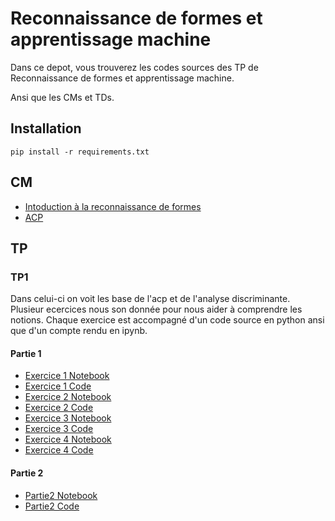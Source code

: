 # Reconnaissance de formes et apprentissage machine

Dans ce depot, vous trouverez les codes sources des TP de Reconnaissance de formes et apprentissage machine.

Ansi que les CMs et TDs.

## Installation
```shell
pip install -r requirements.txt
```

## CM
- [Intoduction à la reconnaissance de formes](.\CM\ST2IAI-CM1.pdf)
- [ACP](.\CM\ST2IAI-PCA.pdf)

## TP

### TP1

Dans celui-ci on voit les base de l'acp et de l'analyse discriminante.
Plusieur ecercices nous son donnée pour nous aider à comprendre les notions.
Chaque exercice est accompagné d'un code source en python ansi que d'un compte rendu en ipynb.

#### Partie 1

- [Exercice 1 Notebook](./TP/TP1/Ex1.ipynb)
- [Exercice 1 Code](./TP/TP1/Ex1.py)
- [Exercice 2 Notebook](./TP/TP1/Ex2.ipynb)
- [Exercice 2 Code](./TP/TP1/Ex2.py)
- [Exercice 3 Notebook](./TP/TP1/Ex3.ipynb)
- [Exercice 3 Code](./TP/TP1/Ex3.py)
- [Exercice 4 Notebook](./TP/TP1/Ex4.ipynb)
- [Exercice 4 Code](./TP/TP1/Ex4.py)

#### Partie 2

- [Partie2 Notebook](./TP/TP1/Partie2.ipynb)
- [Partie2 Code](./TP/TP1/Partie2.py)
